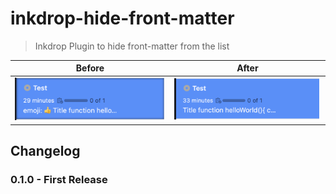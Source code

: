 # inkdrop-hide-front-matter

> Inkdrop Plugin to hide front-matter from the list

| Before | After |
| - | - |
| ![](media/ss1.png) | ![](media/ss2.png) |

## Changelog

### 0.1.0 - First Release